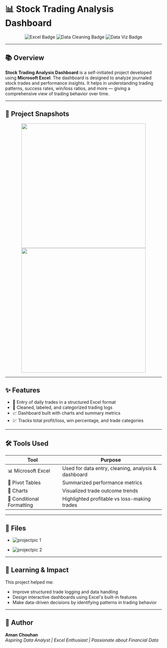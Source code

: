 # 📊 Stock Trading Analysis Dashboard

<p align="center">
  <img src="https://img.shields.io/badge/Excel-Spreadsheet-brightgreen?style=flat-square" alt="Excel Badge" />
  <img src="https://img.shields.io/badge/Data--Cleaning-Critical-blue?style=flat-square" alt="Data Cleaning Badge" />
  <img src="https://img.shields.io/badge/Data--Visualization-Insights-yellow?style=flat-square" alt="Data Viz Badge" />
</p>

---

## 📚 Overview

**Stock Trading Analysis Dashboard** is a self-initiated project developed using **Microsoft Excel**. The dashboard is designed to analyze journaled stock trades and performance insights. It helps in understanding trading patterns, success rates, win/loss ratios, and more — giving a comprehensive view of trading behavior over time.

---

## 📸 Project Snapshots

<p align="center">
  <img src="projectpic 1.jpg" width="400"/>
  <img src="projectpic 2.jpg" width="400"/>
</p>

---

## ✨ Features

- 📅 Entry of daily trades in a structured Excel format  
- 🧼 Cleaned, labeled, and categorized trading logs  
- 📈 Dashboard built with charts and summary metrics  
- 💹 Tracks total profit/loss, win percentage, and trade categories  

---

## 🛠️ Tools Used

| Tool | Purpose |
|------|---------|
| 📊 Microsoft Excel | Used for data entry, cleaning, analysis & dashboard |
| 📐 Pivot Tables | Summarized performance metrics |
| 📌 Charts | Visualized trade outcome trends |
| 🎨 Conditional Formatting | Highlighted profitable vs loss-making trades |

---

## 📁 Files

- ![projectpic 1](https://github.com/user-attachments/assets/0fa43005-981c-4ed4-9849-c7dff627f500)

- ![projectpic 2](https://github.com/user-attachments/assets/ca2ae88e-ceeb-4754-94be-b2901a38a45b)

---

## 🧠 Learning & Impact

This project helped me:

- Improve structured trade logging and data handling  
- Design interactive dashboards using Excel's built-in features  
- Make data-driven decisions by identifying patterns in trading behavior  

---

## 👤 Author

**Aman Chouhan**  
*Aspiring Data Analyst | Excel Enthusiast | Passionate about Financial Data*
